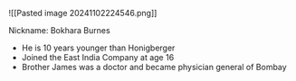 ![[Pasted image 20241102224546.png]]

Nickname: Bokhara Burnes
- He is 10 years younger than Honigberger
- Joined the East India Company at age 16
- Brother James was a doctor and became physician general of Bombay